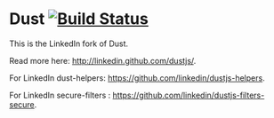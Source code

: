 Dust  [![Build Status](https://secure.travis-ci.org/linkedin/dustjs.png)](http://travis-ci.org/linkedin/dustjs)
====


This is the LinkedIn fork of Dust.

Read more here: <http://linkedin.github.com/dustjs/>.

For LinkedIn dust-helpers:  <https://github.com/linkedin/dustjs-helpers>.

For LinkedIn secure-filters : <https://github.com/linkedin/dustjs-filters-secure>.
